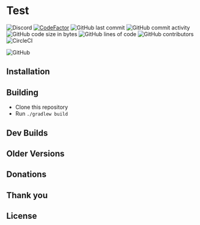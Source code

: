 # Test
![Discord](https://img.shields.io/discord/689197705683140636?logo=discord)
[![CodeFactor](https://www.codefactor.io/repository/github/oskhe/test/badge)](https://www.codefactor.io/repository/github/oskhe/test)
![GitHub last commit](https://img.shields.io/github/last-commit/oskhe/test)
![GitHub commit activity](https://img.shields.io/github/commit-activity/w/oskhe/test)
![GitHub code size in bytes](https://img.shields.io/github/languages/code-size/oskhe/test)
![GitHub lines of code](https://tokei.rs/b1/github/oskhe/test)
![GitHub contributors](https://img.shields.io/github/contributors/oskhe/test)
![CircleCI](https://circleci.com/gh/oskhe/test/tree/master.svg?style=svg)

![GitHub](https://img.shields.io/github/license/OskHe/Test)


## Installation

## Building
- Clone this repository
- Run `./gradlew build`

## Dev Builds

## Older Versions

## Donations

## Thank you

## License
